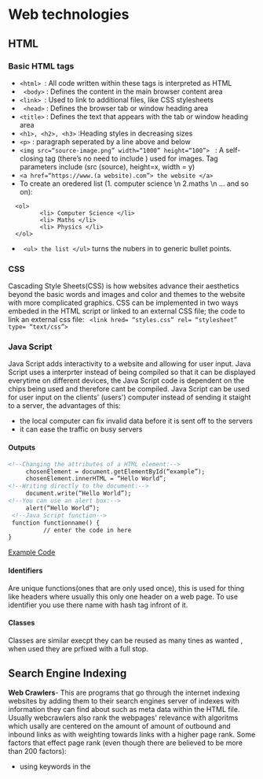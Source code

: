 # Web technologies
## HTML

### Basic HTML tags
- ```<html> ```: All code written within these tags is interpreted as HTML
- ``` <body>``` : Defines the content in the main browser content area
- ```<link> ```: Used to link to additional files, like CSS stylesheets
- ``` <head>``` : Defines the browser tab or window heading area
- ```<title>``` : Defines the text that appears with the tab or window heading area
- ```<h1>, <h2>, <h3>``` :Heading styles in decreasing sizes
- ``` <p> ``` : paragraph seperated by a line above and below
- ```<img src=“source-image.png” width=“1000” height=“100”> ``` : A self-closing tag (there’s no need to include </img>) used for
images. Tag parameters include (src (source), height=x, width = y)
- ```<a href=“https://www.(a website).com”> the website </a> ```
- To create an oredered list (1. computer science \n 2.maths \n ... and so on):
 ```
   <ol>
          <li> Computer Science </li>
          <li> Maths </li>
          <li> Physics </li>
   </ol>
 ```
 - ``` <ul> the list </ul>``` turns the nubers in to generic bullet points.
 ### CSS
Cascading Style Sheets(CSS) is how websites advance their aesthetics beyond the basic words and images and color and themes to the website with more complicated graphics. CSS can be implemented in two ways embeded in the HTML script or linked to an external CSS file; the code to link an external css file: ``` <link hred= “styles.css” rel= “stylesheet” type= “text/css”>```

### Java Script
Java Script adds interactivity to a website and allowing for user input. Java Script uses a interprter instead of being compiled so that it can be displayed everytime on different devices, the Java Script code is dependent on the chips being used and therefore cant be compiled. Java Script can be used for user input on the clients' (users') computer instead of sending it staight to a server, the advantages of this:
- the local computer can fix invalid data before it is sent off to the servers
- it can ease the traffic on  busy servers
#### Outputs
```html
<!--Changing the attributes of a HTML element:-->
     chosenElement = document.getElementById(“example”);
     chosenElement.innerHTML = “Hello World”;
<!--Writing directly to the document:-->
     document.write(“Hello World”);
<!--You can use an alert box:-->
     alert(“Hello World”);
 <!--Java Script function-->
 function functionname() {
          // enter the code in here
}
```
[Example Code](https://github.com/Hanif-Musaheb/CS_A_level/blob/main/content/1.3%20Exchanging%20data/html%20example%20code.md)

#### Identifiers
Are unique functions(ones that are only used once), this is used for thing like headers where usually this only one header on a web page. To use identifier you use there name with hash tag infront of it.
#### Classes
Classes are similar execpt they can be reused as many tines as wanted , when used they are prfixed with a full stop.
## Search Engine Indexing
**Web Crawlers**- This are programs that go through the internet indexing websites by adding them to their search engines server of indexes with information they can find about such as meta data within the HTML file. Usually webcrawlers also rank the webpages' relevance with algoritms which usally are centered on the amount of amount of outbound and inbound links as with weighting towards links with a higher page rank. Some factors that effect page rank (even though there are believed to be more than 200 factors):
- using keywords in the <title> tags
- the age of a website as well as the frequency of upadates
- the number and relevancy of key words appearing in the ```<h1>``` tag
- the relevancy of domain name to the content
 
 ### Calculating PageRank 
 The page rank alogorithm was created by google as new better way of ranking pages which found the most relevant page better than the other page rank alogorithms at the time. 
 <br>
 ```PR(A) = (1-d) + d(PR(T1)/C(T1)) + ... ```
 
 







